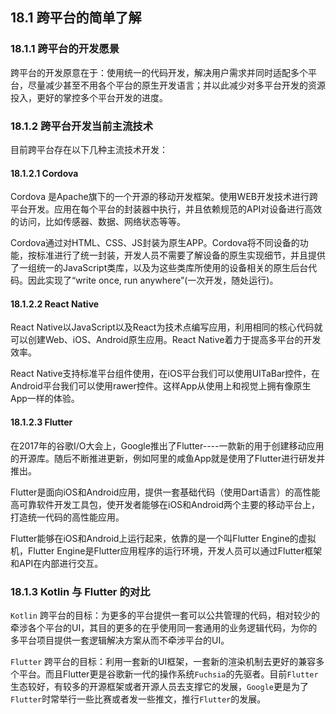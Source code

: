 ## 18.1 跨平台的简单了解

### 18.1.1 跨平台的开发愿景

跨平台的开发原意在于：使用统一的代码开发，解决用户需求并同时适配多个平台，尽量减少甚至不用各个平台的原生开发语言；并以此减少对多平台开发的资源投入，更好的掌控多个平台开发的进度。

### 18.1.2 跨平台开发当前主流技术

目前跨平台存在以下几种主流技术开发：

#### 18.1.2.1 Cordova

Cordova 是Apache旗下的一个开源的移动开发框架。使用WEB开发技术进行跨平台开发。应用在每个平台的封装器中执行，并且依赖规范的API对设备进行高效的访问，比如传感器、数据、网络状态等等。

Cordova通过对HTML、CSS、JS封装为原生APP。Cordova将不同设备的功能，按标准进行了统一封装，开发人员不需要了解设备的原生实现细节，并且提供了一组统一的JavaScript类库，以及为这些类库所使用的设备相关的原生后台代码。因此实现了“write once, run anywhere”(一次开发，随处运行)。

#### 18.1.2.2 React Native

React Native以JavaScript以及React为技术点编写应用，利用相同的核心代码就可以创建Web、iOS、Android原生应用。React Native着力于提高多平台的开发效率。

React Native支持标准平台组件使用，在iOS平台我们可以使用UITaBar控件，在Android平台我们可以使用rawer控件。这样App从使用上和视觉上拥有像原生App一样的体验。

#### 18.1.2.3 Flutter

在2017年的谷歌I/O大会上，Google推出了Flutter----一款新的用于创建移动应用的开源库。随后不断推进更新，例如阿里的咸鱼App就是使用了Flutter进行研发并推出。

Flutter是面向iOS和Android应用，提供一套基础代码（使用Dart语言）的高性能高可靠软件开发工具包，使开发者能够在iOS和Android两个主要的移动平台上，打造统一代码的高性能应用。

Flutter能够在iOS和Android上运行起来，依靠的是一个叫Flutter Engine的虚拟机，Flutter Engine是Flutter应用程序的运行环境，开发人员可以通过Flutter框架和API在内部进行交互。

### 18.1.3 Kotlin 与 Flutter 的对比

`Kotlin` 跨平台的目标：为更多的平台提供一套可以公共管理的代码，相对较少的牵涉各个平台的UI，其目的更多的在乎使用同一套通用的业务逻辑代码，为你的多平台项目提供一套逻辑解决方案从而不牵涉平台的UI。

`Flutter` 跨平台的目标：利用一套新的UI框架，一套新的渲染机制去更好的兼容多个平台。而且Flutter更是谷歌新一代的操作系统`Fuchsia`的先驱者。目前`Flutter`生态较好，有较多的开源框架或者开源人员去支撑它的发展，`Google`更是为了`Flutter`时常举行一些比赛或者发一些推文，推行`Flutter`的发展。